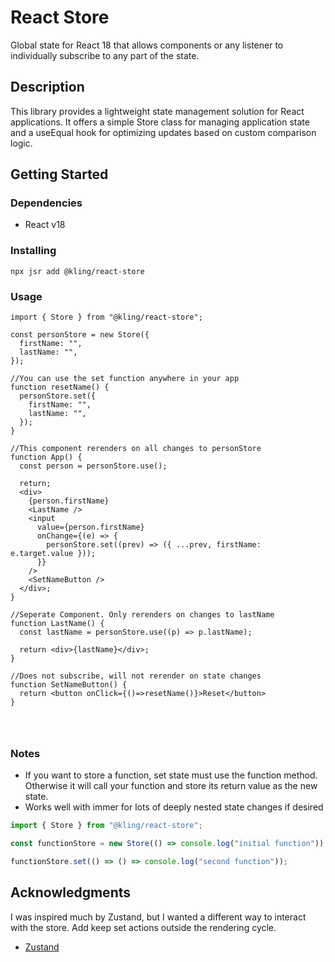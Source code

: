 # React Store

Global state for React 18 that allows components or any listener to individually subscribe to any part of the state.

## Description

This library provides a lightweight state management solution for React applications. It offers a simple Store class for managing application state and a useEqual hook for optimizing updates based on custom comparison logic.

## Getting Started

### Dependencies

- React v18

### Installing

```
npx jsr add @kling/react-store
```

### Usage

```tsx
import { Store } from "@kling/react-store";

const personStore = new Store({
  firstName: "",
  lastName: "",
});

//You can use the set function anywhere in your app
function resetName() {
  personStore.set({
    firstName: "",
    lastName: "",
  });
}

//This component rerenders on all changes to personStore
function App() {
  const person = personStore.use();

  return;
  <div>
    {person.firstName}
    <LastName />
    <input
      value={person.firstName}
      onChange={(e) => {
        personStore.set((prev) => ({ ...prev, firstName: e.target.value }));
      }}
    />
    <SetNameButton />
  </div>;
}

//Seperate Component. Only rerenders on changes to lastName
function LastName() {
  const lastName = personStore.use((p) => p.lastName);

  return <div>{lastName}</div>;
}

//Does not subscribe, will not rerender on state changes
function SetNameButton() {
  return <button onClick={()=>resetName()}>Reset</button>
}




```

### Notes

- If you want to store a function, set state must use the function method. Otherwise it will call your function and store its return value as the new state.
- Works well with immer for lots of deeply nested state changes if desired

```ts
import { Store } from "@kling/react-store";

const functionStore = new Store(() => console.log("initial function"));

functionStore.set(() => () => console.log("second function"));
```

## Acknowledgments

I was inspired much by Zustand, but I wanted a different way to interact with the store. Add keep set actions outside the rendering cycle.

- [Zustand](https://github.com/pmndrs/zustand/tree/main)
